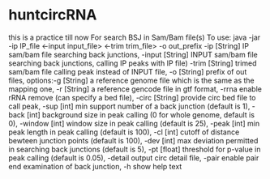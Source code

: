 # huntcircRNA
this is a practice till now
For search BSJ in Sam/Bam file(s)
To use:
java -jar -ip IP_file <-input input_file> <-trim trim_file> -o out_prefix <options>
		-ip		[String]	IP sam/bam file searching back junctions,
		-input	[String]	INPUT sam/bam file searching back junctions, calling IP peaks with IP file)
		-trim	[String]	trimed sam/bam file calling peak instead of INPUT file,
		-o		[String]	prefix of out files,
options:-g		[String]	a reference genome file which is the same as the mapping one,
		-r		[String]	a reference gencode file in gtf format,
		-rrna	<String>	enable rRNA remove (can specify a bed file),
		-circ	[String]	provide circ bed file to call peak,
		-sup	[int]		min support number of a back junction (default is 1),
		-back	[int]		background size in peak calling (0 for whole genome, default is 0),
		-window	[int]		window size in peak calling (default is 25),
		-peak	[int]		min peak length in peak calling (default is 100),
		-cl		[int]		cutoff of distance bewteen junction points (default is 100),
		-dev	[int]		max deviation permitted in searching back junctions (default is 5),
		-pt		[float]		threshold for p-value in peak calling (default is 0.05),
		-detail				output circ detail file,
		-pair				enable pair end examination of back junction,
		-h					show help text